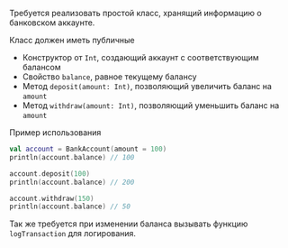 

Требуется реализовать простой класс, хранящий информацию о банковском аккаунте.

Класс должен иметь публичные
* Конструктор от `Int`, создающий аккаунт с соответствующим балансом
* Свойство `balance`, равное текущему балансу 
* Метод `deposit(amount: Int)`, позволяющий увеличить баланс на `amount`
* Метод `withdraw(amount: Int)`, позволяющий уменьшить баланс на `amount`


Пример использования

```kotlin
val account = BankAccount(amount = 100)
println(account.balance) // 100

account.deposit(100)
println(account.balance) // 200

account.withdraw(150)
println(account.balance) // 50
```

Так же требуется при изменении баланса вызывать функцию `logTransaction` для логирования.
